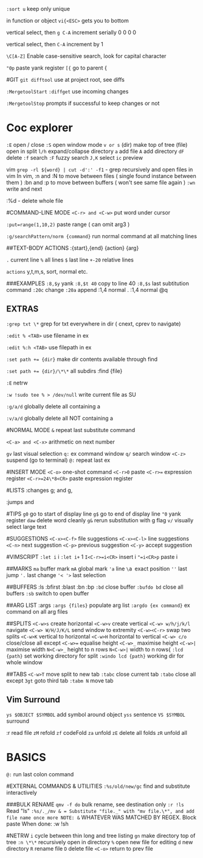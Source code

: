 `:sort u`
keep only unique

in function or object `vi{<ESC>`
gets you to bottom 

vertical select, then `g C-A`
increment serially
0
0
0
0

vertical select, then `C-A`
increment by 1



`\C[A-Z]`
Enable case-sensitive search, look for capital character

`"0p`
paste yank register
`[{`
go to parent {

#GIT
`git difftool`
use at project root, see diffs

`:MergetoolStart`
`:diffget` 
use incoming changes

`:MergetoolStop`
prompts if successful to keep changes or not

# Coc explorer
`:E` open / close
`:S` open window mode
`v or s`
 (dir) make top of tree
 (file) open in split
`l/h` expand/collapse directory
`a` add file
`A` add directory
`dF` delete
`:f` search
`:F` fuzzy search
`J,K` select 
`ic` preview

vim `grep -rl ${word} | cut -d':' -f1` - grep recursively and open files in vim
In vim, :n and :N to move between files ( single found instance between them )
        :bn and :p to move between buffers ( won't see same file again )
`:wn`
 write and next

:%d - delete whole file

#COMMAND-LINE MODE
`<C-r> and <C-w>`
 put word under cursor

`:put=range(1,10,2)`
 paste range ( can omit arg3 )

`:g/searchPattern/norm {command}`
 run normal command at all matching lines

##TEXT-BODY ACTIONS
:{start},{end} {action} {arg}

`.` current line
`%` all lines
`$` last line
`+-20` relative lines

`actions`
 y,t,m,s, sort, normal etc.

###EXAMPLES
`:8,$y` yank 
`:8,$t 40` copy to line 40
`:8,$s` last subtitution command
`:20c` change
`:20a` append
:1,4 normal .
:1,4 normal @q

## EXTRAS
`:grep txt \*`
 grep for txt everywhere in dir ( cnext, cprev to navigate)

`:edit % <TAB>`
 use filename in ex

`:edit %:h <TAB>`
 use filepath in ex

`:set path += {dir}`
 make dir contents available through find

`:set path += {dir}/\*\*`
 all subdirs
:find {file}

`:E`
 netrw

`:w !sudo tee % > /dev/null`
 write current file as SU

`:g/a/d`
 globally delete all containing a

`:v/a/d`
 globally delete all NOT containing a

#NORMAL MODE
`&` repeat last substitute command

`<C-a> and <C-x>`
 arithmetic on next number

`gv` last visual selection
`q:` ex command window
`q/` search window
`<C-z>` suspend (go to terminal)
`@:` repeat last ex

#INSERT MODE
`<C-o>` one-shot command
`<C-r>0` paste
`<C-r>=` expression register
`<C-r>=24\*8<CR>` paste expression register

#LISTS
:changes
g; and g,

:jumps
<C-o> and <C-i>

#TIPS
`g0`
go to start of display line
`g$`
go to end of display line
`"0`
yank register
`daw`
delete word cleanly
`g&`
rerun substitution with g flag
`v/`
visually select large text

#SUGGESTIONS
`<C-x><C-f>`
file suggestions
`<C-x><C-l>`
line suggestions
`<C-n>`
next suggestion
`<C-p>`
previous suggestion
`<C-y>`
accept suggestion

#VIMSCRIPT
`:let i` i
`:let i+` 1
`I<C-r>=i<CR>` insert i
`"=i<CR>p` paste i

##MARKS
`ma` buffer mark
`mA` global mark
`'a` line
`\`a` `exact position
`''` last jump
`'.` last change
`'< '>` last selection

##BUFFERS
:ls
:bfirst
:blast
:bn
:bp
`:bd` close buffer
`:bufdo bd` close all buffers
`:sb` switch to open buffer

##ARG LIST
:args `:args {files}`
 populate arg list `:argdo {ex command}`
 ex command on all arg files

##SPLITS
`<C-w>s`
 create horizontal
`<C-w>v`
 create vertical
`<C-w> w/h/j/k/l`
 navigate
`<C-w> W/H/J/K/L`
 send window to extremity
`<C-w><C-r>`
 swap two splits
`<C-w>K`
 vertical to horizontal
`<C-w>H`
 horizontal to vertical
`<C-w> c/o`
 close/close all except
`<C-w>=`
 equalise height
`<C-w>_`
 maximise height
`<C-w>|`
 maximise width
`N<C-w>_`
 height to n rows
`N<C-w>|`
 width to n rows{
`:lcd {path}`
 set working directory for split
`:windo lcd {path}`
 working dir for whole window

##TABS
`<C-w>T`
 move split to new tab
`:tabc`
 close current tab
`:tabo`
 close all except
`3gt`
 goto third tab
`:tabm N`
 move tab

## Vim Surround
`ys $OBJECT $SYMBOL`
 add symbol around object
`yss`
 sentence
`VS $SYMBOL`
 surround

:r read file
`zM`
 refold
`zf`
 codeFold
`za`
 unfold 
`zE`
 delete all folds
`zR`
 unfold all

# BASICS
`@:`
 run last colon command

#EXTERNAL COMMANDS & UTILITIES
`:%s/old/new/gc`
 find and substitute interactively

###BULK RENAME
`qmv -f do`
 bulk rename, see destination only
`:r !ls`
 Read "ls"
`:%s/._/mv & = Substitute "file._" with "mv file.\*", and add file name once more NOTE: &`
WHATEVER WAS MATCHED BY REGEX.
Block paste
When done: :w !sh

#NETRW
`i`
 cycle between thin long and tree listing
`gn`
 make directory top of tree
`:n \*\*`
 recursively open in directory
`%`
 open new file for editing
`d`
 new directory
`R`
 rename file
`D`
 delete file
`<C-o>`
 return to prev file
